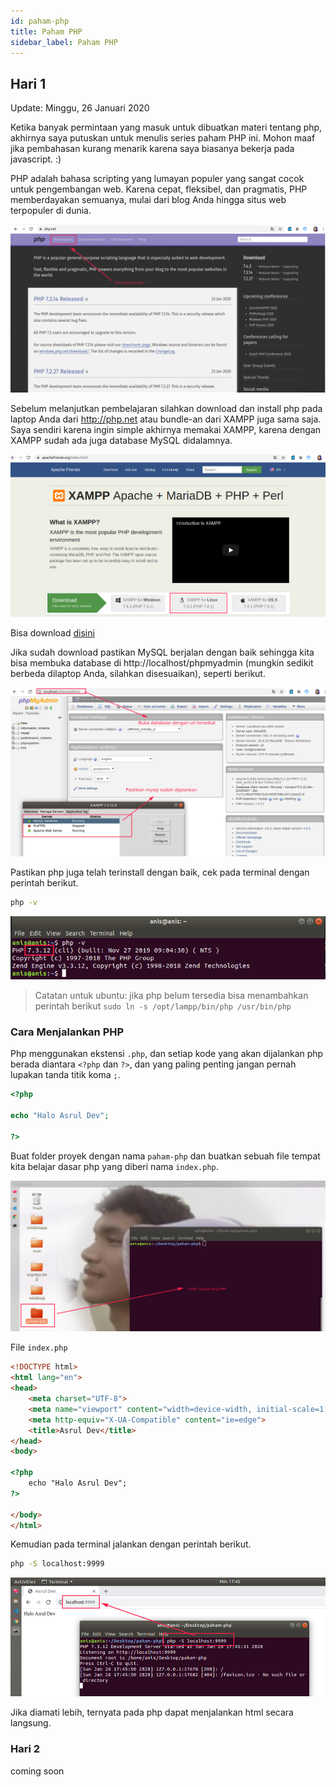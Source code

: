 ```yaml
---
id: paham-php
title: Paham PHP
sidebar_label: Paham PHP
---
```


## Hari 1
Update: Minggu, 26 Januari 2020

Ketika banyak permintaan yang masuk untuk dibuatkan materi tentang php, akhirnya saya putuskan untuk menulis series paham PHP ini. Mohon maaf jika pembahasan kurang menarik karena saya biasanya bekerja pada javascript. :)

PHP adalah bahasa scripting yang lumayan populer yang sangat cocok untuk pengembangan web. Karena cepat, fleksibel, dan pragmatis, PHP memberdayakan semuanya, mulai dari blog Anda hingga situs web terpopuler di dunia.

![Download PHP](https://raw.githubusercontent.com/AsrulLove/img-db/master/php/php.png)

Sebelum melanjutkan pembelajaran silahkan download dan install php pada laptop Anda dari http://php.net atau bundle-an dari XAMPP juga sama saja. Saya sendiri karena ingin simple akhirnya memakai XAMPP, karena dengan XAMPP sudah ada juga database MySQL didalamnya.

![xampp](https://raw.githubusercontent.com/AsrulLove/img-db/master/xampp.png)

Bisa download [disini](https://www.apachefriends.org/index.html)

Jika sudah download pastikan MySQL berjalan dengan baik sehingga kita bisa membuka database di http://localhost/phpmyadmin (mungkin sedikit berbeda dilaptop Anda, silahkan disesuaikan), seperti berikut.

![php myadmin](https://raw.githubusercontent.com/AsrulLove/img-db/master/phpmyadmin.png)

Pastikan php juga telah terinstall dengan baik, cek pada terminal dengan perintah berikut.

```bash
php -v
```

![PHP versi](https://raw.githubusercontent.com/AsrulLove/img-db/master/php/php-versi.png)

> Catatan untuk ubuntu: jika php belum tersedia bisa menambahkan perintah berikut `sudo ln -s /opt/lampp/bin/php /usr/bin/php`

### Cara Menjalankan PHP
Php menggunakan ekstensi `.php`, dan setiap kode yang akan dijalankan php berada diantara `<?php` dan `?>`, dan yang paling penting jangan pernah lupakan tanda titik koma `;`.

```php
<?php

echo "Halo Asrul Dev";

?>
```

Buat folder proyek dengan nama `paham-php` dan buatkan sebuah file tempat kita belajar dasar php yang diberi nama `index.php`.

![Folder Proyek](https://raw.githubusercontent.com/AsrulLove/img-db/master/php/folder-proyek.png)

File `index.php`

```html
<!DOCTYPE html>
<html lang="en">
<head>
    <meta charset="UTF-8">
    <meta name="viewport" content="width=device-width, initial-scale=1.0">
    <meta http-equiv="X-UA-Compatible" content="ie=edge">
    <title>Asrul Dev</title>
</head>
<body>

<?php
    echo "Halo Asrul Dev";
?>
    
</body>
</html>
```

Kemudian pada terminal jalankan dengan perintah berikut.

```bash
php -S localhost:9999
```

![Hasil php](https://raw.githubusercontent.com/AsrulLove/img-db/master/php/running-php.png)

Jika diamati lebih, ternyata pada php dapat menjalankan html secara langsung.

### Hari 2
coming soon
